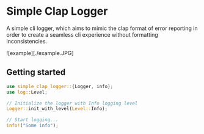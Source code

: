 # Simple Clap Logger

A simple cli logger, which aims to mimic the clap format of error reporting in order to create a seamless cli experience without formatting inconsistencies.

![example][./example.JPG]

## Getting started
```rust
use simple_clap_logger::{Logger, info};
use log::Level;

// Initialize the logger with Info logging level
Logger::init_with_level(Level::Info);

// Start logging...
info!("Some info");
```